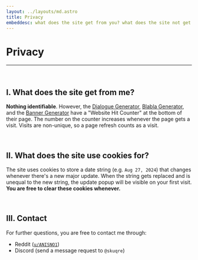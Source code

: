 ```yaml
---
layout: ../layouts/md.astro
title: Privacy
embeddesc: what does the site get from you? what does the site not get from you? only one way to find out
---
```


# Privacy

---

<br>

## I. What does the site get from me?

**Nothing identifiable**. However, the [Dialogue Generator](/nikke-font-generator/dialogue/), [Blabla Generator](/nikke-font-generator/blabla/), and the [Banner Generator](/nikke-font-generator/banner/) have a "Website Hit Counter" at the bottom of their page. The number on the counter increases whenever the page gets a visit. Visits are non-unique, so a page refresh counts as a visit.

<br>

## II. What does the site use cookies for?

The site uses cookies to store a date string (e.g. `Aug 27, 2024`) that changes whenever there's a new major update. When the string gets replaced and is unequal to the new string, the update popup will be visible on your first visit. **You are free to clear these cookies whenever.**

<br>

## III. Contact

For further questions, you are free to contact me through:
- Reddit ([`u/ANISNO1`](https://reddit.com/u/ANISNO1))
- Discord (send a message request to `@skuqre`)

<br>